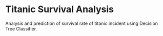 
# Titanic Survival Analysis

Analysis and prediction of survival rate of titanic incident using Decision Tree Classifier.



